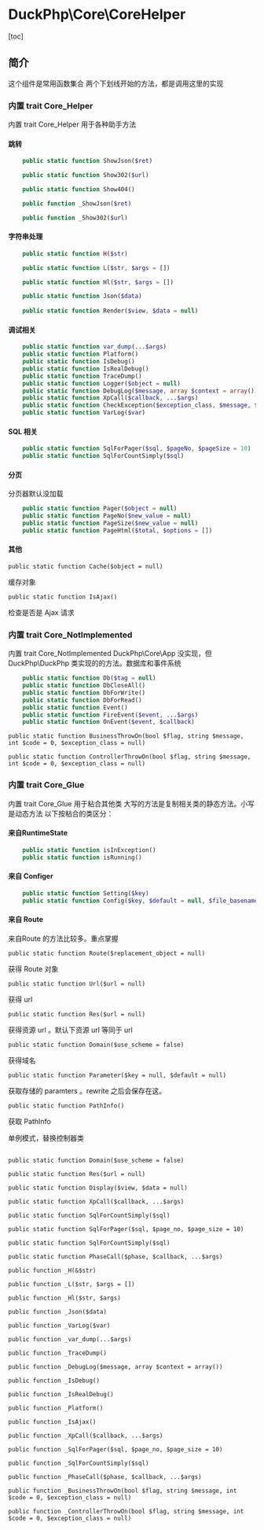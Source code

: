 # DuckPhp\Core\CoreHelper
[toc]
## 简介
这个组件是常用函数集合 两个下划线开始的方法，都是调用这里的实现

### 内置 trait Core_Helper
内置 trait Core_Helper 用于各种助手方法

#### 跳转
```php
    public static function ShowJson($ret)

    public static function Show302($url)

    public static function Show404()

    public function _ShowJson($ret)

    public function _Show302($url)

```
#### 字符串处理
```php
    public static function H($str)

    public static function L($str, $args = [])

    public static function Hl($str, $args = [])

    public static function Json($data)
    
    public static function Render($view, $data = null)

```
#### 调试相关
```php
    public static function var_dump(...$args)
    public static function Platform()
    public static function IsDebug()
    public static function IsRealDebug()
    public static function TraceDump()
    public static function Logger($object = null)
    public static function DebugLog($message, array $context = array())
    public static function XpCall($callback, ...$args)
    public static function CheckException($exception_class, $message, $code = 0)
    public static function VarLog($var)

```
#### SQL 相关
```php
    public static function SqlForPager($sql, $pageNo, $pageSize = 10)
    public static function SqlForCountSimply($sql)
```
#### 分页
分页器默认没加载
```php
    public static function Pager($object = null)
    public static function PageNo($new_value = null)
    public static function PageSize($new_value = null)
    public static function PageHtml($total, $options = [])
```
#### 其他

    public static function Cache($object = null)
缓存对象

    public static function IsAjax()
检查是否是 Ajax 请求


### 内置 trait  Core_NotImplemented
内置 trait Core_NotImplemented DuckPhp\Core\App 没实现，但 DuckPhp\DuckPhp 类实现的的方法。数据库和事件系统
```php
    public static function Db($tag = null)
    public static function DbCloseAll()
    public static function DbForWrite()
    public static function DbForRead()
    public static function Event()
    public static function FireEvent($event, ...$args)
    public static function OnEvent($event, $callback)
```

    public static function BusinessThrowOn(bool $flag, string $message, int $code = 0, $exception_class = null)

    public static function ControllerThrowOn(bool $flag, string $message, int $code = 0, $exception_class = null)


### 内置 trait Core_Glue

内置 trait Core_Glue 用于粘合其他类
大写的方法是复制相关类的静态方法。小写是动态方法
以下按粘合的类区分：

#### 来自RuntimeState
```php
    public static function isInException()
    public static function isRunning()
```
#### 来自 Configer
```php
    public static function Setting($key)
    public static function Config($key, $default = null, $file_basename = 'config')
```

#### 来自 Route
来自Route 的方法比较多。重点掌握

    public static function Route($replacement_object = null)
获得 Route 对象

    public static function Url($url = null)
获得 url

    public static function Res($url = null)
获得资源 url 。默认下资源 url 等同于 url

    public static function Domain($use_scheme = false)
获得域名

    public static function Parameter($key = null, $default = null)
获取存储的 paramters 。rewrite 之后会保存在这。

    public static function PathInfo()
获取 PathInfo

单例模式，替换控制器类

##
    public static function Domain($use_scheme = false)

    public static function Res($url = null)

    public static function Display($view, $data = null)

    public static function XpCall($callback, ...$args)

    public static function SqlForCountSimply($sql)

    public static function SqlForPager($sql, $page_no, $page_size = 10)

    public static function SqlForCountSimply($sql)

    public static function PhaseCall($phase, $callback, ...$args)
    
    public function _H(&$str)

    public function _L($str, $args = [])

    public function _Hl($str, $args)

    public function _Json($data)

    public function _VarLog($var)

    public function _var_dump(...$args)

    public function _TraceDump()

    public function _DebugLog($message, array $context = array())

    public function _IsDebug()

    public function _IsRealDebug()

    public function _Platform()

    public function _IsAjax()

    public function _XpCall($callback, ...$args)

    public function _SqlForPager($sql, $page_no, $page_size = 10)

    public function _SqlForCountSimply($sql)

    public function _PhaseCall($phase, $callback, ...$args)

    public function _BusinessThrowOn(bool $flag, string $message, int $code = 0, $exception_class = null)

    public function _ControllerThrowOn(bool $flag, string $message, int $code = 0, $exception_class = null)



